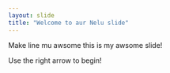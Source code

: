 ```yaml
---
layout: slide
title: "Welcome to aur Nelu slide"
---
```

Make line mu awsome
this is my awsome slide!

Use the right arrow to begin!
